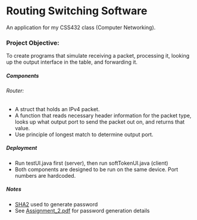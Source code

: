 # Routing Switching Software
An application for my CSS432 class (Computer Networking).

### Project Objective:
To create programs that simulate receiving a packet, processing it, looking up the output interface in the table, and forwarding it.

##### Components
###### Router:
* A struct that holds an IPv4 packet.
* A function that reads necessary header information for the packet type, looks up what output port to send the packet out on, and returns that value.
* Use principle of longest match to determine output port.

##### Deployment
* Run testUI.java first (server), then run softTokenUI.java (client)
* Both components are designed to be run on the same device. Port numbers are hardcoded.

##### Notes
* [SHA2](https://en.wikipedia.org/wiki/SHA-2) used to generate password
* See [Assignment_2.pdf](https://github.com/GGoziker/Onetime-Password-System/blob/master/Assignment_2.pdf) for password generation details
